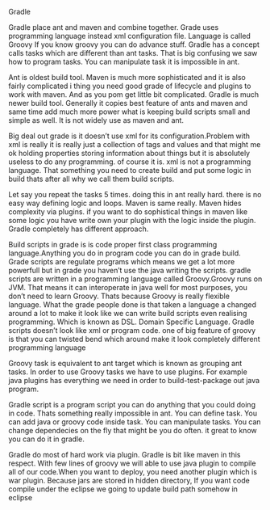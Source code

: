 Gradle

Gradle place ant and maven and combine together.
Grade uses programming language instead xml configuration file. Language is called Groovy
If you know groovy you can do advance stuff. 
Gradle has a concept calls tasks which are different than ant tasks. That is big confusing we saw how to program tasks.
You can manipulate task it is impossible in ant.

Ant is oldest build tool. Maven is much more sophisticated and it is also fairly complicated i thing  you need good grade of lifecycle and plugins to work with maven. And as you pom get little bit complicated. 
Gradle is much newer build tool. Generally it copies best feature of  ants and maven and same time add much more power what is keeping build scripts small and simple as well. It is  not widely use as maven and ant. 

Big deal out grade is it doesn’t use xml for its configuration.Problem with xml is really it is really just a collection of tags and values and that might me ok holding properties storing information about things but it is absolutely useless to do any programming. of course it is. xml is not a programming language. That something you need to create build and put some logic in build thats after all why we call them build scripts.

Let say you repeat the tasks 5 times. doing this in ant really hard. there is no easy way defining logic and loops. Maven is same really. Maven hides complexity via plugins. if you want to do sophistical  things in maven like some logic you have write own your plugin with the logic inside the plugin. Gradle completely has different approach.

Build scripts in grade is is code proper first class programming language.Anything you do in program code you can do in grade build. Grade scripts are regulate programs which means we get a lot more powerfull  but in grade you haven’t use the java writing the scripts. 
gradle scripts are written in a programming language called Groovy.Groovy runs on JVM. That means it can interoperate in java well
for most purposes, you don’t need to learn Groovy. Thats because Groovy is really flexible language. What the grade people done is that taken a language a changed around a lot to make it look like we can write build scripts even realising programming. Which is known as DSL. Domain Specific Language.
Gradle scripts doesn’t look like xml  or program code. one of big feature of groovy is that you can twisted bend which around make it look completely different programming language  

Groovy task is equivalent to ant target which is known as grouping ant tasks. In order to use Groovy tasks we have to use plugins.
For example java plugins has everything we need in order to build-test-package out java program.

Gradle script is a program script you can do anything that you could doing in code. Thats something really impossible in ant.
You can define task. You can add java or groovy code inside task.  You can manipulate tasks. You can change dependecies on the fly that might be you do often. it great to know you can do it in gradle. 

Gradle do most of hard work via plugin. Gradle is bit like maven in this respect. With few lines of  groovy we will able to use java plugin to compile all of our code.When you want to deploy, you need another plugin which is war plugin. Because jars are stored in hidden directory,  If you want code compile under the eclipse we going to update build path somehow in eclipse 